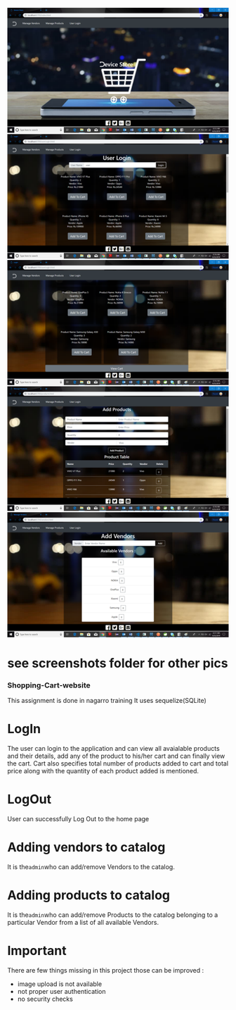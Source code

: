 ![My Cart](https://github.com/rabiamehta/ShppingCart/blob/master/public/screenshots/Home.png)
![My Cart](https://github.com/rabiamehta/ShppingCart/blob/master/public/screenshots/UserLogin/page2.png)
![My Cart](https://github.com/rabiamehta/ShppingCart/blob/master/public/screenshots/UserLogin/page3.png)
![My Cart](https://github.com/rabiamehta/ShppingCart/blob/master/public/screenshots/addProducts.png)
![My Cart](https://github.com/rabiamehta/ShppingCart/blob/master/public/screenshots/addVendors.png)

# see screenshots folder for other pics

### Shopping-Cart-website
This assignment is done in nagarro training
It uses sequelize(SQLite)

# LogIn 
The user can login to the application and can view all avaialable products and their details, add any of the product to his/her cart and can finally view the cart.
Cart also specifies total number of products added to cart and total price along with the quantity of each product added is mentioned.

# LogOut
User can successfully Log Out to the home page 

# Adding vendors to catalog
It is the`admin`who can add/remove Vendors to the catalog.

# Adding products to catalog
It is the`admin`who can add/remove Products to the catalog belonging to a particular Vendor from a list of all available Vendors.

# Important
There are few things missing in this project those can be improved :
+ image upload is not available
+ not proper user authentication 
+ no security checks
